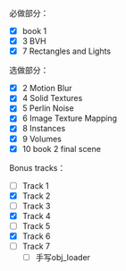必做部分：

- [x] book 1
- [x] 3 BVH
- [x] 7 Rectangles and Lights

选做部分：

- [x] 2 Motion Blur
- [x] 4 Solid Textures
- [x] 5 Perlin Noise
- [x] 6 Image Texture Mapping
- [x] 8 Instances
- [x] 9 Volumes
- [x] 10 book 2 final scene

Bonus tracks：

- [ ] Track 1
- [x] Track 2
- [ ] Track 3
- [x] Track 4
- [ ] Track 5
- [x] Track 6
- [ ] Track 7
  - [ ] 手写obj_loader